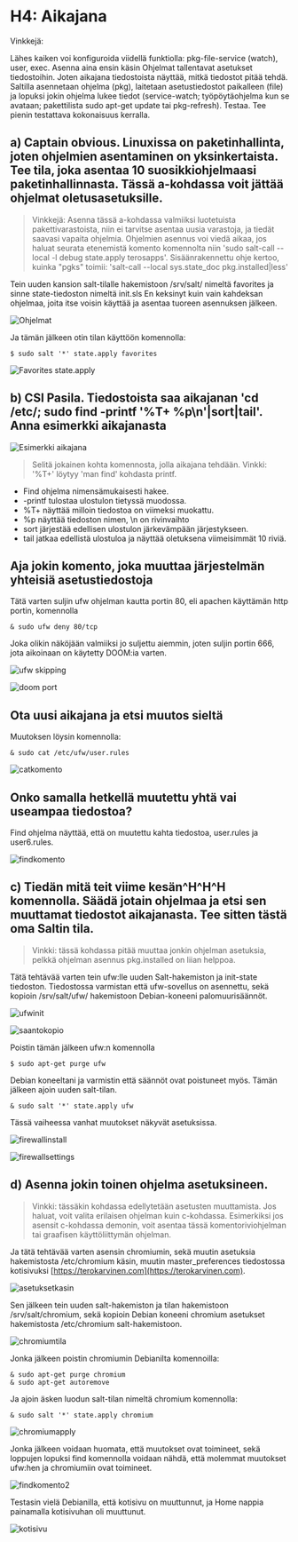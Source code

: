 # H4: Aikajana

Vinkkejä:

Lähes kaiken voi konfiguroida viidellä funktiolla: pkg-file-service (watch), user, exec.
Asenna aina ensin käsin
Ohjelmat tallentavat asetukset tiedostoihin. Joten aikajana tiedostoista näyttää, mitkä tiedostot pitää tehdä.
Saltilla asennetaan ohjelma (pkg), laitetaan asetustiedostot paikalleen (file) ja lopuksi jokin ohjelma lukee tiedot (service-watch; työpöytäohjelma kun se avataan; pakettilista sudo apt-get update tai pkg-refresh).
Testaa. Tee pienin testattava kokonaisuus kerralla.

## a) Captain obvious. Linuxissa on paketinhallinta, joten ohjelmien asentaminen on yksinkertaista. Tee tila, joka asentaa 10 suosikkiohjelmaasi paketinhallinnasta. Tässä a-kohdassa voit jättää ohjelmat oletusasetuksille.

> Vinkkejä: Asenna tässä a-kohdassa valmiiksi luotetuista pakettivarastoista, niin ei tarvitse asentaa uusia varastoja, ja tiedät saavasi vapaita ohjelmia. Ohjelmien asennus voi viedä aikaa, jos haluat seurata etenemistä komento komennolta niin 'sudo salt-call --local -l debug state.apply terosapps'. Sisäänrakennettu ohje kertoo, kuinka "pgks" toimii: 'salt-call --local sys.state_doc pkg.installed|less'

Tein uuden kansion salt-tilalle hakemistoon /srv/salt/ nimeltä favorites ja sinne state-tiedoston nimeltä init.sls
En keksinyt kuin vain kahdeksan ohjelmaa, joita itse voisin käyttää ja asentaa tuoreen asennuksen jälkeen.

![Ohjelmat](https://raw.githubusercontent.com/Jimitesti/tehtava4/main/Kuvat/ohjelmat.png)

Ja tämän jälkeen otin tilan käyttöön komennolla:

	$ sudo salt '*' state.apply favorites

![Favorites state.apply](https://raw.githubusercontent.com/Jimitesti/tehtava4/main/Kuvat/favoritesapply.png)

## b) CSI Pasila. Tiedostoista saa aikajanan 'cd /etc/; sudo find -printf '%T+ %p\n'|sort|tail'. Anna esimerkki aikajanasta

![Esimerkki aikajana](https://raw.githubusercontent.com/Jimitesti/tehtava4/main/Kuvat/findkomento.png)

> Selitä jokainen kohta komennosta, jolla aikajana tehdään. Vinkki: '%T+' löytyy 'man find' kohdasta printf.

* Find ohjelma nimensämukaisesti hakee.
* -printf tulostaa ulostulon tietyssä muodossa.
* %T+ näyttää milloin tiedostoa on viimeksi muokattu.
* %p näyttää tiedoston nimen, \n on rivinvaihto
* sort järjestää edellisen ulostulon järkevämpään järjestykseen.
* tail jatkaa edellistä ulostuloa ja näyttää oletuksena viimeisimmät 10 riviä.

## Aja jokin komento, joka muuttaa järjestelmän yhteisiä asetustiedostoja

Tätä varten suljin ufw ohjelman kautta portin 80, eli apachen käyttämän http portin, komennolla

	& sudo ufw deny 80/tcp

Joka olikin näköjään valmiiksi jo suljettu aiemmin, joten suljin portin 666, jota aikoinaan on käytetty DOOM:ia varten.

![ufw skipping](https://raw.githubusercontent.com/Jimitesti/tehtava4/main/Kuvat/ufwskipping.png)

![doom port](https://raw.githubusercontent.com/Jimitesti/tehtava4/main/Kuvat/doomport.png)


## Ota uusi aikajana ja etsi muutos sieltä

Muutoksen löysin komennolla:

	& sudo cat /etc/ufw/user.rules
	
![catkomento](https://raw.githubusercontent.com/Jimitesti/tehtava4/main/Kuvat/catkomento.png)

## Onko samalla hetkellä muutettu yhtä vai useampaa tiedostoa?

Find ohjelma näyttää, että on muutettu kahta tiedostoa, user.rules ja user6.rules.

![findkomento](https://raw.githubusercontent.com/Jimitesti/tehtava4/main/Kuvat/findkomento.png)

## c) Tiedän mitä teit viime kesän^H^H^H komennolla. Säädä jotain ohjelmaa ja etsi sen muuttamat tiedostot aikajanasta. Tee sitten tästä oma Saltin tila.
> Vinkki: tässä kohdassa pitää muuttaa jonkin ohjelman asetuksia, pelkkä ohjelman asennus pkg.installed on liian helppoa.

Tätä tehtävää varten tein ufw:lle uuden Salt-hakemiston ja init-state tiedoston. Tiedostossa varmistan että ufw-sovellus on asennettu, sekä kopioin /srv/salt/ufw/ hakemistoon Debian-koneeni palomuurisäännöt.

![ufwinit](https://raw.githubusercontent.com/Jimitesti/tehtava4/main/Kuvat/ufwinit.png)

![saantokopio](https://raw.githubusercontent.com/Jimitesti/tehtava4/main/Kuvat/saantokopio.png)

Poistin tämän jälkeen ufw:n komennolla
	
	$ sudo apt-get purge ufw
	
 Debian koneeltani ja varmistin että säännöt ovat poistuneet myös. Tämän jälkeen ajoin uuden salt-tilan.
 
	& sudo salt '*' state.apply ufw

Tässä vaiheessa vanhat muutokset näkyvät asetuksissa.

![firewallinstall](https://raw.githubusercontent.com/Jimitesti/tehtava4/main/Kuvat/firewallinstall.png)

![firewallsettings](https://raw.githubusercontent.com/Jimitesti/tehtava4/main/Kuvat/firewallsettings.png)

## d) Asenna jokin toinen ohjelma asetuksineen.

> Vinkki: tässäkin kohdassa edellytetään asetusten muuttamista. Jos haluat, voit valita erilaisen ohjelman kuin c-kohdassa. Esimerkiksi jos asensit c-kohdassa demonin, voit asentaa tässä komentoriviohjelman tai graafisen käyttöliittymän ohjelman.

Ja tätä tehtävää varten asensin chromiumin, sekä muutin asetuksia hakemistosta /etc/chromium käsin, muutin master_preferences tiedostossa kotisivuksi [https://terokarvinen.com](https://terokarvinen.com).

![asetuksetkasin](https://raw.githubusercontent.com/Jimitesti/tehtava4/main/Kuvat/asetuksetkasin.png)

Sen jälkeen tein uuden salt-hakemiston ja tilan hakemistoon /srv/salt/chromium, sekä kopioin Debian koneeni chromium asetukset hakemistosta /etc/chromium salt-hakemistoon.

![chromiumtila](https://raw.githubusercontent.com/Jimitesti/tehtava4/main/Kuvat/chromiumtila.png)

Jonka jälkeen poistin chromiumin Debianilta komennoilla:

	& sudo apt-get purge chromium
	& sudo apt-get autoremove
	
Ja ajoin äsken luodun salt-tilan nimeltä chromium komennolla:

	& sudo salt '*' state.apply chromium
	
![chromiumapply](https://raw.githubusercontent.com/Jimitesti/tehtava4/main/Kuvat/chromiumapply.png)
	
Jonka jälkeen voidaan huomata, että muutokset ovat toimineet, sekä loppujen lopuksi find komennolla voidaan nähdä, että molemmat muutokset ufw:hen ja chromiumiin ovat toimineet.

![findkomento2](https://raw.githubusercontent.com/Jimitesti/tehtava4/main/Kuvat/findkomento2.png)

Testasin vielä Debianilla, että kotisivu on muuttunnut, ja Home nappia painamalla kotisivuhan oli muuttunut.

![kotisivu](https://raw.githubusercontent.com/Jimitesti/tehtava4/main/Kuvat/kotisivu.png)